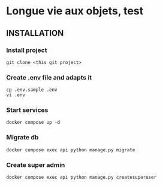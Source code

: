 # Longue vie aux objets, test


## INSTALLATION

### Install project
```
git clone <this git project>
```

### Create .env file and adapts it
```
cp .env.sample .env
vi .env
```

### Start services
```
docker compose up -d
```

### Migrate db
```
docker compose exec api python manage.py migrate
``` 

### Create super admin
```
docker compose exec api python manage.py createsuperuser
``` 
